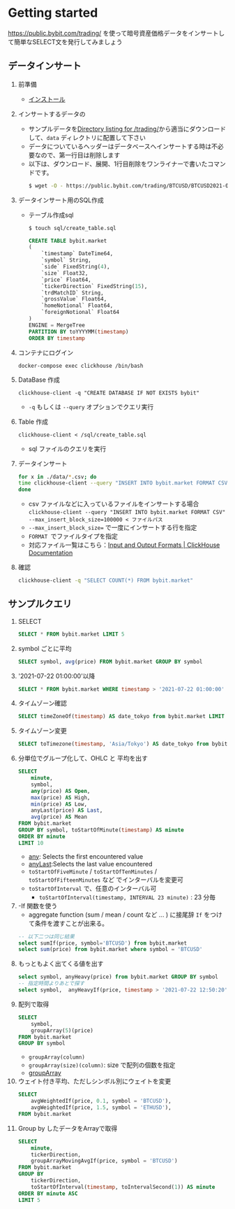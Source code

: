 # Getting started

https://public.bybit.com/trading/ を使って暗号資産価格データをインサートして簡単なSELECT文を発行してみましょう

## データインサート
1. 前準備
    - [インストール](./install.md)
1. インサートするデータの
    - サンプルデータを[Directory listing for /trading/](https://public.bybit.com/trading/)から適当にダウンロードして、`data` ディレクトリに配置して下さい
    - データについているヘッダーはデータベースへインサートする時は不必要なので、第一行目は削除します
    - 以下は、ダウンロード、展開、1行目削除をワンライナーで書いたコマンドです。
        ```bash
        $ wget -O - https://public.bybit.com/trading/BTCUSD/BTCUSD2021-07-22.csv.gz | gzip -d  | tail -n +2 > data/BTCUSD2021-07-22.csv
        ```
1. データインサート用のSQL作成
    - テーブル作成sql
        ```bash
        $ touch sql/create_table.sql
        ```
        ```sql
        CREATE TABLE bybit.market
        (
            `timestamp` DateTime64,
            `symbol` String,
            `side` FixedString(4),
            `size` Float32,
            `price` Float64,
            `tickerDirection` FixedString(15),
            `trdMatchID` String,
            `grossValue` Float64,
            `homeNotional` Float64,
            `foreignNotional` Float64
        )
        ENGINE = MergeTree
        PARTITION BY toYYYYMM(timestamp)
        ORDER BY timestamp    
        ```
1. コンテナにログイン
    ```
    docker-compose exec clickhouse /bin/bash
    ```
    <!-- 1. 必要なツールをインストール
        ```bash
        apt update
        apt install curl -y
        apt install xz-utils
        ``` -->
1. DataBase 作成
    ```
    clickhouse-client -q "CREATE DATABASE IF NOT EXISTS bybit"
    ``` 
    - `-q` もしくは `--query` オプションでクエリ実行
1. Table 作成
    ```
    clickhouse-client < /sql/create_table.sql
    ```
    - sql ファイルのクエリを実行
1. データインサート
    ```bash
    for x in ./data/*.csv; do
    time clickhouse-client --query "INSERT INTO bybit.market FORMAT CSV" --max_insert_block_size=100000 < $x
    done
    ```
    - csv ファイルなどに入っているファイルをインサートする場合 `clickhouse-client --query "INSERT INTO bybit.market FORMAT CSV" --max_insert_block_size=100000 < ファイルパス`
    - `--max_insert_block_size=` で一度にインサートする行を指定
    - `FORMAT `でファイルタイプを指定
    - 対応ファイル一覧はこちら：[Input and Output Formats | ClickHouse Documentation](https://clickhouse.tech/docs/en/interfaces/formats/)

1. 確認
    ```bash
    clickhouse-client -q "SELECT COUNT(*) FROM bybit.market"
    ```

##  サンプルクエリ

1. SELECT 
    ```SQL
    SELECT * FROM bybit.market LIMIT 5
    ```
1. symbol ごとに平均
    ```sql
    SELECT symbol, avg(price) FROM bybit.market GROUP BY symbol
    ```
1. '2021-07-22 01:00:00'以降
    ```sql
    SELECT * FROM bybit.market WHERE timestamp > '2021-07-22 01:00:00' Limit 5 
    ```
1. タイムゾーン確認
    ```sql
    SELECT timeZoneOf(timestamp) AS date_tokyo from bybit.market LIMIT 5
    ```    
1. タイムゾーン変更
    ```sql
    SELECT toTimezone(timestamp, 'Asia/Tokyo') AS date_tokyo from bybit.market LIMIT 5
    ```
1. 分単位でグループ化して、OHLC と 平均を出す
    ```sql
    SELECT
        minute,
        symbol,
        any(price) AS Open,
        max(price) AS High,
        min(price) AS Low,
        anyLast(price) AS Last,
        avg(price) AS Mean    
    FROM bybit.market 
    GROUP BY symbol, toStartOfMinute(timestamp) AS minute
    ORDER BY minute
    LIMIT 10
    ```
    - [any](https://clickhouse.tech/docs/en/sql-reference/aggregate-functions/reference/any/#agg_function-any): Selects the first encountered value
    - [anyLast](https://clickhouse.tech/docs/en/sql-reference/aggregate-functions/reference/anylast/):Selects the last value encountered 
    - `toStartOfFiveMinute` / `toStartOfTenMinutes` / `toStartOfFifteenMinutes` など でインターバルを変更可
    - `toStartOfInterval` で、任意のインターバル可
        - `toStartOfInterval(timestamp, INTERVAL 23 minute)` : 23 分毎 
1. -If 関数を使う
    - aggregate function (sum / mean / count など ... ) に接尾辞 `If` をつけて条件を渡すことが出来る。
    ```sql
    -- 以下二つは同じ結果
    select sumIf(price, symbol='BTCUSD') from bybit.market
    select sum(price) from bybit.market where symbol = 'BTCUSD'
    ```
1. もっともよく出てくる値を出す
    ```sql
    select symbol, anyHeavy(price) from bybit.market GROUP BY symbol
    -- 指定時間よりあとで探す
    select symbol,  anyHeavyIf(price, timestamp > '2021-07-22 12:50:20' ) from bybit.market GROUP BY symbol
    ```
1. 配列で取得
    ```sql
    SELECT
        symbol,
        groupArray(5)(price)
    FROM bybit.market
    GROUP BY symbol
    ```
    - `groupArray(column)`
    - `groupArray(size)(column)`: size で配列の個数を指定
    - [groupArray ](https://clickhouse.tech/docs/en/sql-reference/aggregate-functions/reference/grouparray/)
1. ウェイト付き平均、ただしシンボル別にウェイトを変更
    ```sql
    SELECT
        avgWeightedIf(price, 0.1, symbol = 'BTCUSD'),
        avgWeightedIf(price, 1.5, symbol = 'ETHUSD'),
    FROM bybit.market
    ```
1. Group by したデータをArrayで取得
    ```sql
    SELECT
        minute,
        tickerDirection,
        groupArrayMovingAvgIf(price, symbol = 'BTCUSD')
    FROM bybit.market
    GROUP BY
        tickerDirection,
        toStartOfInterval(timestamp, toIntervalSecond(1)) AS minute
    ORDER BY minute ASC
    LIMIT 5    
    ```
